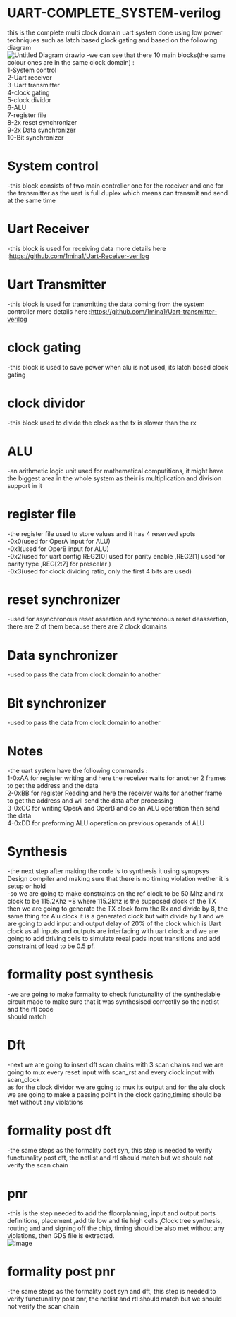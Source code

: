 # UART-COMPLETE_SYSTEM-verilog
this is the complete multi clock domain uart system done using low power techniques such as latch based glock gating and based on the following diagram<br />
![Untitled Diagram drawio](https://user-images.githubusercontent.com/81904314/184952971-3abded0b-24ca-4764-82d1-e71a4f224892.png)
-we can see that there 10 main blocks(the same colour ones are in the same clock domain) :<br />
1-System control<br />
2-Uart receiver<br />
3-Uart transmitter<br />
4-clock gating<br />
5-clock dividor<br />
6-ALU<br />
7-register file<br />
8-2x reset synchronizer<br />
9-2x Data synchronizer<br />
10-Bit synchronizer<br />
# System control
-this block consists of two main controller one for the receiver and one for the transmitter as the uart is full duplex which means can transmit and send at the same time<br />
# Uart Receiver
-this block is used for receiving data more details here :https://github.com/1mina1/Uart-Receiver-verilog<br />
# Uart Transmitter
-this block is used for transmitting the data coming from the system controller more details here :https://github.com/1mina1/Uart-transmitter-verilog<br />
# clock gating 
-this block is used to save power when alu is not used, its latch based clock gating<br />
# clock dividor
-this block used to divide the clock as the tx is slower than the rx<br />
# ALU
-an arithmetic logic unit used for mathematical computitions, it might have the biggest area in the whole system as their is multiplication and division support in it <br />
# register file
-the register file used to store values and it has 4 reserved spots <br />
-0x0(used for OperA input for ALU)<br />
-0x1(used for OperB input for ALU)<br />
-0x2(used for uart config REG2[0] used for parity enable ,REG2[1] used for parity type ,REG[2:7] for prescelar )<br />
-0x3(used for clock dividing ratio, only the first 4 bits are used) <br />
# reset synchronizer
-used for asynchronous reset assertion and synchronous reset deassertion, there are 2 of them because there are 2 clock domains<br />
# Data synchronizer
-used to pass the data from clock domain to another<br />
# Bit synchronizer
-used to pass the data from clock domain to another<br />
# Notes
-the uart system have the following commands :<br />
1-0xAA for register writing and here the receiver waits for another 2 frames to get the address and the data<br />
2-0xBB for register Reading and here the receiver waits for another frame to get the address and wil send the data after processing<br />
3-0xCC for writing OperA and OperB and do an ALU operation then send the data<br />
4-0xDD for preforming ALU operation on previous operands of ALU<br />
# Synthesis
-the next step after making the code is to synthesis it using synopsys Design compiler and making sure that there is no timing violation wether it is setup or hold<br />
-so we are going to make constraints on the ref clock to be 50 Mhz and rx clock to be 115.2Khz *8 where 115.2khz is the supposed clock of the TX then we are going to 
generate the TX clock form the Rx and divide by 8, the same thing for Alu clock it is a generated clock but with divide by 1 and we are going to add input and output 
delay of 20% of the clock which is Uart clock as all inputs and outputs are interfacing with uart clock and we are going to add driving cells to simulate reeal pads 
input transitions and add constraint of load to be 0.5 pf.<br />
# formality post synthesis
-we are going to make formality to check functunality of the synthesiable circuit made to make sure that it was synthesised correctlly so the netlist and the rtl code <br />
should match
# Dft
-next we are going to insert dft scan chains with 3 scan chains and we are going to mux every reset input with scan_rst and every clock input with scan_clock <br /> 
as for the clock dividor we are going to mux its output and for the alu clock we are going to make a passing point in the clock gating,timing should be met 
without any violations
# formality post dft
-the same steps as the formality post syn, this step is needed to verify functunality post dft, the netlist and rtl should match but we should not verify the scan chain <br />
# pnr
-this is the step needed to add the floorplanning, input and output ports definitions, placement ,add tie low and tie high cells ,Clock tree synthesis, routing and 
and signing off the chip, timing should be also met without any violations, then GDS file is extracted.<br />
![image](https://user-images.githubusercontent.com/81904314/186119409-02c07b76-e5fd-4532-90cc-59849bf69807.png)
# formality post pnr
-the same steps as the formality post syn and dft, this step is needed to verify functunality post pnr, the netlist and rtl should match but we should not 
verify the scan chain <br />

